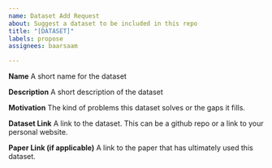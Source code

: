```yaml
---
name: Dataset Add Request
about: Suggest a dataset to be included in this repo
title: "[DATASET]"
labels: propose
assignees: baarsaam

---
```


**Name**
A short name for the dataset

**Description**
A short description of the dataset

**Motivation**
The kind of problems this dataset solves or the gaps it fills.

**Dataset Link**
A link to the dataset. This can be a github repo or a link to your personal website.

**Paper Link (if applicable)**
A link to the paper that has ultimately used this dataset.
